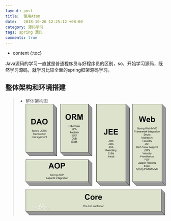 ```yaml
---
layout: post
title:  使用Atom
date:   2018-10-26 12:25:12 +08:00
category: 源码学习
tags: spring 源码
comments: true
---
```


* content
{:toc}

Java源码的学习一直就是普通程序员与好程序员的区别，so，开始学习源码，既然学习源码，就学习比较全面的spring框架源码学习。




## 整体架构和环境搭建

>- 整体架构图
>![spring架构图](images/spring-constructor.jpg)
